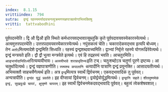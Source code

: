 ```yaml
---
index:  8.1.15
vrittiindex:  794
sutra:  द्वन्द्वं रहस्यमर्यादावचनव्युक्रमणयज्ञपात्रप्रयोगाभिव्यक्तिषु
vritti:  tattvabodhini 
---
```


पूर्वपदस्येति। द्वि औ द्विऔ इति स्थिते कर्मधारयवद्भावात्सुब्लुकि कृते पूर्वपदावयवस्येकारस्येत्यर्थः। अत्वमुत्तरपदस्येति। उत्तरपदावयवस्येकारस्येत्यर्थः। नपुंसकत्वं चेति। चकारादेकवद्भाव इत्यपि बोध्यम्। तेन `अतोऽ`मित्यमादेशे द्वन्द्वमिति सिध्यति। रहस्यं द्वन्द्वशब्दवाच्यमिति। द्वाभ्यां निर्वृत्ते रहस्ये योगरूढिरेवेत्यर्थः। द्वन्द्वं मन्त्रयते इति। द्वौ द्वौ भूत्वा मन्त्रयेते इत्यर्थः। एवं हि तद्रहस्यं भवति। आचतुरमिति। `आङ्भार्यादाभिविध्यो`रित्यव्ययीभावः। `अव्ययीभावे शरत्प्रभृतिभ्यः`इति टच्। चतुःशब्दोऽत्र चतुर्णा पूरणे द्रष्टव्यः। आ चतुर्थादित्यर्थः। द्वन्द्वं यज्ञपात्राणीति। `स्फ्यश्च कपालानि चे`त्यादीनि पात्राणि द्वन्द्वं प्रयुनक्ति। आसादयतीत्यर्थः। अभिव्यक्तौ साहचर्येणेत्यर्थ इति। अत्र `द्वन्द्व`मित्यत्र स्वार्थे द्विर्वचनम्। एकवद्भावादिकं तु पूर्ववत्। अन्यत्रापीति। `द्वन्दंव युद्धं प्रवर्तते`। इह वीप्सायां द्विर्वचनम्। द्वयोर्द्वयोर्युद्धमित्यर्थः। `द्वन्द्वानि सहते`। `शीतमुष्णमेकं द्वन्द्वं, सुखदुःखे चापरं, क्षुत्तृष्णे चापरम्`। इह स्वार्थे द्विर्वचनमेकदवद्भावादि पूर्ववत्। बहुत्वं त्वेकशेषवशात्।

